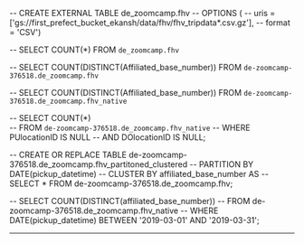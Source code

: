 -- CREATE EXTERNAL TABLE  de_zoomcamp.fhv
-- OPTIONS (
--   uris = ['gs://first_prefect_bucket_ekansh/data/fhv/fhv_tripdata*.csv.gz'],
--   format = 'CSV')

-- SELECT COUNT(*) FROM `de_zoomcamp.fhv`

-- SELECT COUNT(DISTINCT(Affiliated_base_number)) FROM `de-zoomcamp-376518.de_zoomcamp.fhv` 

-- SELECT COUNT(DISTINCT(Affiliated_base_number)) FROM `de-zoomcamp-376518.de_zoomcamp.fhv_native` 

-- SELECT COUNT(*)  
-- FROM `de-zoomcamp-376518.de_zoomcamp.fhv_native` 
-- WHERE PUlocationID IS NULL
-- AND DOlocationID IS NULL;

-- CREATE OR REPLACE TABLE de-zoomcamp-376518.de_zoomcamp.fhv_partitoned_clustered
-- PARTITION BY DATE(pickup_datetime) 
-- CLUSTER BY affiliated_base_number AS
-- SELECT * FROM de-zoomcamp-376518.de_zoomcamp.fhv;

-- SELECT COUNT(DISTINCT(affiliated_base_number))
-- FROM de-zoomcamp-376518.de_zoomcamp.fhv_native
-- WHERE DATE(pickup_datetime) BETWEEN '2019-03-01' AND '2019-03-31';

----------------------------

